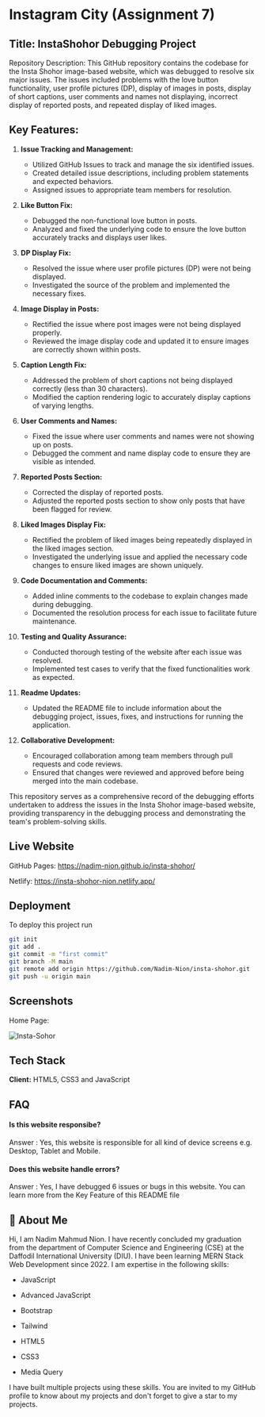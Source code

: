 
# Instagram City (Assignment 7)

## Title: InstaShohor Debugging Project

Repository Description:
This GitHub repository contains the codebase for the Insta Shohor image-based website, which was debugged to resolve six major issues. The issues included problems with the love button functionality, user profile pictures (DP), display of images in posts, display of short captions, user comments and names not displaying, incorrect display of reported posts, and repeated display of liked images.

## Key Features:
1. **Issue Tracking and Management:**
   - Utilized GitHub Issues to track and manage the six identified issues.
   - Created detailed issue descriptions, including problem statements and expected behaviors.
   - Assigned issues to appropriate team members for resolution.

2. **Like Button Fix:**
   - Debugged the non-functional love button in posts.
   - Analyzed and fixed the underlying code to ensure the love button accurately tracks and displays user likes.

3. **DP Display Fix:**
   - Resolved the issue where user profile pictures (DP) were not being displayed.
   - Investigated the source of the problem and implemented the necessary fixes.

4. **Image Display in Posts:**
   - Rectified the issue where post images were not being displayed properly.
   - Reviewed the image display code and updated it to ensure images are correctly shown within posts.

5. **Caption Length Fix:**
   - Addressed the problem of short captions not being displayed correctly (less than 30 characters).
   - Modified the caption rendering logic to accurately display captions of varying lengths.

6. **User Comments and Names:**
   - Fixed the issue where user comments and names were not showing up on posts.
   - Debugged the comment and name display code to ensure they are visible as intended.

7. **Reported Posts Section:**
   - Corrected the display of reported posts.
   - Adjusted the reported posts section to show only posts that have been flagged for review.

8. **Liked Images Display Fix:**
   - Rectified the problem of liked images being repeatedly displayed in the liked images section.
   - Investigated the underlying issue and applied the necessary code changes to ensure liked images are shown uniquely.

9. **Code Documentation and Comments:**
   - Added inline comments to the codebase to explain changes made during debugging.
   - Documented the resolution process for each issue to facilitate future maintenance.

10. **Testing and Quality Assurance:**
    - Conducted thorough testing of the website after each issue was resolved.
    - Implemented test cases to verify that the fixed functionalities work as expected.
    
11. **Readme Updates:**
    - Updated the README file to include information about the debugging project, issues, fixes, and instructions for running the application.

12. **Collaborative Development:**
    - Encouraged collaboration among team members through pull requests and code reviews.
    - Ensured that changes were reviewed and approved before being merged into the main codebase.

This repository serves as a comprehensive record of the debugging efforts undertaken to address the issues in the Insta Shohor image-based website, providing transparency in the debugging process and demonstrating the team's problem-solving skills.






## Live Website

GitHub Pages: https://nadim-nion.github.io/insta-shohor/ 

Netlify: https://insta-shohor-nion.netlify.app/ 
## Deployment

To deploy this project run

```bash
git init
git add .
git commit -m "first commit"
git branch -M main
git remote add origin https://github.com/Nadim-Nion/insta-shohor.git
git push -u origin main

```


## Screenshots

Home Page:

![Insta-Sohor](https://github.com/Nadim-Nion/insta-shohor/assets/60613933/4867dbd8-7d7f-4dfe-baa4-90d6416cece4) 
## Tech Stack

**Client:** HTML5, CSS3 and JavaScript



## FAQ

#### Is this website responsibe?

Answer : Yes, this website is responsible for all kind of device screens e.g. Desktop, Tablet and Mobile.

#### Does this website handle errors?

Answer : Yes, I have debugged 6 issues or bugs in this website. You can learn more from the Key Feature of this README file


## 🚀 About Me
Hi, I am Nadim Mahmud Nion. I have recently concluded my graduation from the department of Computer Science and Engineering (CSE) at the Daffodil International University (DIU). I have been learning MERN Stack Web Development since 2022. I am expertise in the following skills:

* JavaScript

* Advanced JavaScript

* Bootstrap

* Tailwind

* HTML5

* CSS3

* Media Query

I have built multiple projects using these skills. You are invited to my GitHub profile to know about my projects and don't forget to give a star to my projects.
